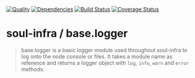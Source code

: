 [![Quality](https://codeclimate.com/github/soul-infra/base.logger/badges/gpa.svg)](https://codeclimate.com/github/soul-infra/base.logger)
[![Dependencies](https://david-dm.org/soul-infra/base.logger.svg)](https://david-dm.org/soul-infra/base.logger)
[![Build Status](https://secure.travis-ci.org/soul-infra/base.logger.svg)](https://travis-ci.org/soul-infra/base.logger)
[![Coverage Status](https://img.shields.io/coveralls/soul-infra/base.logger.svg)](https://coveralls.io/r/soul-infra/base.logger)

# soul-infra / base.logger
> base.logger is a basic logger module used throughout soul-infra to log onto the node console or files. It takes a 
> module name as reference and returns a logger object with `log`, `info`, `warn` and `error` methods.